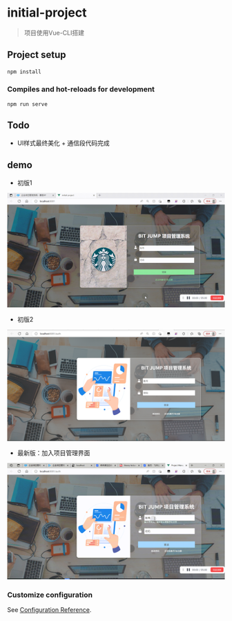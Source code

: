 # initial-project

> 项目使用Vue-CLI搭建

## Project setup

```
npm install
```

### Compiles and hot-reloads for development
```
npm run serve
```

## Todo

- UI样式最终美化 + 通信段代码完成

## demo

- 初版1

![](./demo/demo.gif)

- 初版2

![](./demo/demo-pic.png)

- 最新版：加入项目管理界面

![](./demo/demo-pic2.gif)

### Customize configuration

See [Configuration Reference](https://cli.vuejs.org/config/).
